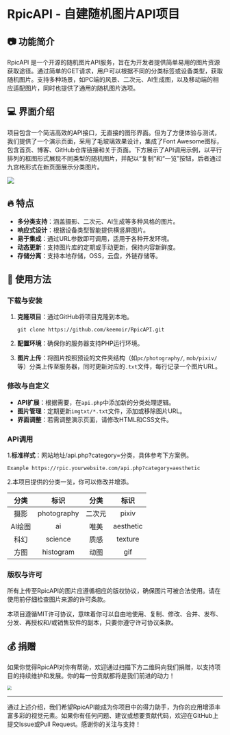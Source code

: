 # RpicAPI - 自建随机图片API项目

## 📷 功能简介

RpicAPI 是一个开源的随机图片API服务，旨在为开发者提供简单易用的图片资源获取途径。通过简单的GET请求，用户可以根据不同的分类标签或设备类型，获取随机图片。支持多种场景，如PC端的风景、二次元、AI生成图，以及移动端的相应适配图片，同时也提供了通用的随机图片选项。

## 💻 界面介绍

项目包含一个简洁高效的API接口，无直接的图形界面。但为了方便体验与测试，我们提供了一个演示页面，采用了毛玻璃效果设计，集成了Font Awesome图标，包含首页、博客、GitHub仓库链接和关于页面。下方展示了API调用示例，以平行排列的框图形式展现不同类型的随机图片，并配以“复制”和“一览”按钮，后者通过九宫格形式在新页面展示分类图片。

![](https://cdn1.origz.com/api/v3/file/get/9/rpic.png?sign=DuGJk09b8DvKecYax6k8PIbAwWxZ2ohLEFloTedIHPA%3D%3A0)

## 🔥 特点

- **多分类支持**：涵盖摄影、二次元、AI生成等多种风格的图片。
- **响应式设计**：根据设备类型智能提供横竖屏图片。
- **易于集成**：通过URL参数即可调用，适用于各种开发环境。
- **动态更新**：支持图片库的定期或手动更新，保持内容新鲜度。
- **存储分离**：支持本地存储，OSS，云盘，外链存储等。

## 🚀 使用方法

### 下载与安装

1. **克隆项目**：通过GitHub将项目克隆到本地。

   ```
   git clone https://github.com/keemoir/RpicAPI.git
   ```

2. **配置环境**：确保你的服务器支持PHP运行环境。

3. **图片上传**：将图片按照预设的文件夹结构（如`pc/photography/`, `mob/pixiv/`等）分类上传至服务器，同时更新对应的`.txt`文件，每行记录一个图片URL。

### 修改与自定义

- **API扩展**：根据需要，在`api.php`中添加新的分类处理逻辑。
- **图片管理**：定期更新`imgtxt/*.txt`文件，添加或移除图片URL。
- **界面调整**：若需调整演示页面，请修改HTML和CSS文件。

### API调用

1.**标准样式**：网站地址/api.php?category=分类，具体参考下方案例。

   ```
Example https://rpic.yourwebsite.com/api.php?category=aesthetic
   ```

2.本项目提供的分类一览，你可以修改并增添。

|  分类  |    标识     |  分类  |   标识    |
| :----: | :---------: | :----: | :-------: |
|  摄影  | photography | 二次元 |   pixiv   |
| AI绘图 |     ai      |  唯美  | aesthetic |
|  科幻  |   science   |  质感  |  texture  |
|  方图  |  histogram  |  动图  |    gif    |



### 版权与许可

所有上传至RpicAPI的图片应遵循相应的版权协议，确保图片可被合法使用。请在使用前仔细检查图片来源的许可条款。

本项目遵循MIT许可协议，意味着你可以自由地使用、复制、修改、合并、发布、分发、再授权和/或销售软件的副本，只要你遵守许可协议条款。

## 💰 捐赠

如果你觉得RpicAPI对你有帮助，欢迎通过扫描下方二维码向我们捐赠，以支持项目的持续维护和发展。你的每一份贡献都将是我们前进的动力！

<img src="https://cdn1.origz.com/api/v3/file/get/10/wxzsm.png?sign=0dhXZPq_HTYOW-2EXpBR5msk8RJN3lSfJprk2pD_AY8%3D%3A0" style="zoom:60%;" />

---

通过上述介绍，我们希望RpicAPI能成为你项目中的得力助手，为你的应用增添丰富多彩的视觉元素。如果你有任何问题、建议或想要贡献代码，欢迎在GitHub上提交Issue或Pull Request。感谢你的关注与支持！

